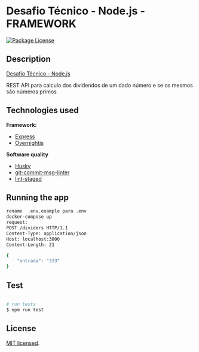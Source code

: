 # Desafio Técnico - Node.js - FRAMEWORK

<a href="https://www.npmjs.com/~nestjscore" target="_blank"><img src="https://img.shields.io/npm/l/@nestjs/core.svg" alt="Package License" /></a>

</p>

## Description

[Desafio Técnico - Node.js](https://github.com/LuizPiresS/framework-dividers)

REST API para calculo dos dividendos de um dado número e se os mesmos são números primos

## Technologies used

**Framework:**

- [Express](https://expressjs.com/pt-br/)
- [Overnightjs](https://github.com/seanpmaxwell/overnight/tree/master)

**Software quality**

- [Husky](https://github.com/typicode/husky)
- [git-commit-msg-linter](https://github.com/legend80s/commit-msg-linter)
- [lint-staged](https://github.com/okonet/lint-staged)

## Running the app

```bash
rename  .env.example para .env
docker-compose up
request:
POST /dividers HTTP/1.1
Content-Type: application/json
Host: localhost:3000
Content-Length: 21

{
	"entrada": "333"
}

```

## Test

```bash

# run tests
$ npm run test


```

## License

[MIT licensed](LICENSE).
